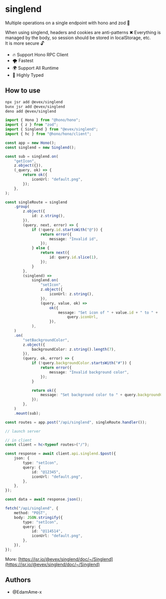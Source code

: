 # singlend

Multiple operations on a single endpoint with hono and zod 🚀

When using singlend, headers and cookies are anti-patterns ✖ Everything is
managed by the body, so session should be stored in localStorage, etc.\
It is more secure 🔓

- 🔥 Support Hono RPC Client
- 🌪️ Fastest
- 🌍️ Support All Runtime
- 🧩 Highly Typed

## How to use

```bash
npx jsr add @evex/singlend
bunx jsr add @evex/singlend
deno add @evex/singlend
```

```ts
import { Hono } from "@hono/hono";
import { z } from "zod";
import { Singlend } from "@evex/singlend";
import { hc } from "@hono/hono/client";

const app = new Hono();
const singlend = new Singlend();

const sub = singlend.on(
	"getIcon",
	z.object({}),
	(_query, ok) => {
		return ok({
			iconUrl: "default.png",
		});
	},
);

const singleRoute = singlend
	.group(
		z.object({
			id: z.string(),
		}),
		(query, next, error) => {
			if (!query.id.startsWith("@")) {
				return error({
					message: "Invalid id",
				});
			} else {
				return next({
					id: query.id.slice(1),
				});
			}
		},
		(singlend) =>
			singlend.on(
				"setIcon",
				z.object({
					iconUrl: z.string(),
				}),
				(query, value, ok) =>
					ok({
						message: "Set icon of " + value.id + " to " +
							query.iconUrl,
					}),
			),
	)
	.on(
		"setBackgroundColor",
		z.object({
			backgroundColor: z.string().length(7),
		}),
		(query, ok, error) => {
			if (!query.backgroundColor.startsWith("#")) {
				return error({
					message: "Invalid background color",
				});
			}

			return ok({
				message: "Set background color to " + query.backgroundColor,
			});
		},
	)
	.mount(sub);

const routes = app.post("/api/singlend", singleRoute.handler());

// launch server

// in client
const client = hc<typeof routes>("/");

const response = await client.api.singlend.$post({
	json: {
		type: "setIcon",
		query: {
			id: "@12345",
			iconUrl: "default.png",
		},
	},
});

const data = await response.json();
```

```ts
fetch("/api/singlend", {
	method: "POST",
	body: JSON.stringify({
		type: "setIcon",
		query: {
			id: "@114514",
			iconUrl: "default.png",
		},
	}),
});
```

More:
[https://jsr.io/@evex/singlend/doc/~/Singlend](https://jsr.io/@evex/singlend/doc/~/Singlend)

## Authors
- @EdamAme-x 
